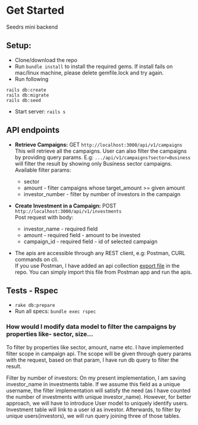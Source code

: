 # Get Started

Seedrs mini backend

## Setup:

* Clone/download the repo
* Run `bundle install` to install the required gems. If install fails on mac/linux machine, please delete gemfile.lock and try again.
* Run following
```
rails db:create
rails db:migrate
rails db:seed
```

* Start server: `rails s`

## API endpoints

* **Retrieve Campaigns:** GET `http://localhost:3000/api/v1/campaigns`  
This will retrieve all the campaigns. User can also filter the campaigns by providing query params. 
E.g: `.../api/v1/campaigns?sector=Business` will filter the result by showing only
Business sector campaigns.  
Available filter params: 
  * sector
  * amount - filter campaigns whose target_amount >= given amount
  * investor_number - filter by number of investors in the campaign


* **Create Investment in a Campaign:** POST `http://localhost:3000/api/v1/investments`  
Post request with body:  
  * investor_name - required field
  * amount - required field - amount to be invested
  * campaign_id - required field - id of selected campaign


* The apis are accessible through any REST client, e.g: Postman, CURL commands on cli.  
If you use Postman, I have added an api collection [export file](https://github.com/amit-khan/seedrs_app/blob/master/Seedrs.postman_collection.json) in the repo.
You can simply import this file from Postman app and run the apis.

## Tests - Rspec

* `rake db:prepare`
* Run all specs: `bundle exec rspec`


### How would I modify data model to filter the campaigns by properties like- sector, size...

To filter by properties like sector, amount, name etc. I have implemented filter scope in campaign api.
The scope will be given through query params with the request, based on that param, I have run db query to filter the result.  

Filter by number of investors: On my present implementation, I am saving investor_name in investments table. If we assume this field as a unique username, the
filter implementation will satisfy the need (as I have counted the number of investments with unique investor_name). However, for better approach, we will have 
to introduce User model to uniquely identify users. Investment table will link to a user id as investor. Afterwards, to filter by unique users(investors), we will 
run query joining three of those tables.
